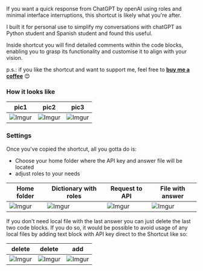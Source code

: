 If you want a quick response from ChatGPT by openAI using roles and minimal interface interruptions, this shortcut is likely what you're after.  

I built it for personal use to simplify my conversations with chatGPT as Python student and Spanish student and found this useful.

Inside shortcut you will find detailed comments within the code blocks, enabling you to grasp its functionality and customise it to align with your vision. 


p.s.: if you like the shortcut and want to support me, feel free to **<a href="https://www.buymeacoffee.com/usern34582">buy me a coffee</a>** 😊


### How it looks like

pic1 | pic2 | pic3 |
-- | -- | -- 
![Imgur](https://i.imgur.com/uAvLJWR.png) | ![Imgur](https://i.imgur.com/rOsRtXL.png) | ![Imgur](https://i.imgur.com/PimR0wf.png)

### Settings
Once you've copied the shortcut, all you gotta do is:
- Choose your home folder where the API key and answer file will be located  
- adjust roles to your needs

Home folder | Dictionary with roles | Request to API | File with answer
-- | -- | -- | -- 
![Imgur](https://i.imgur.com/t2yngqN.png) | ![Imgur](https://i.imgur.com/nTUSZCZ.png) | ![Imgur](https://i.imgur.com/BH4llYE.png) | ![Imgur](https://i.imgur.com/HEruHQi.png)


If you don't need local file with the last answer you can just delete the last two code blocks.
If you do so, it would be possible to avoid usage of any local files by adding text block with API key direct to the Shortcut like so:  

delete | delete | add
--| -- | --
![Imgur](https://i.imgur.com/7xgGj6y.png) | ![Imgur](https://i.imgur.com/QPxs6wP.png) | ![Imgur](https://i.imgur.com/1WaYuc8.jpg)
